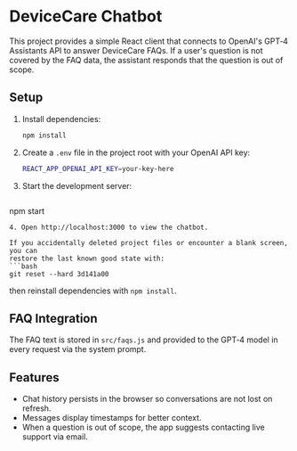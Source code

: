 # DeviceCare Chatbot

This project provides a simple React client that connects to OpenAI's GPT‑4 Assistants API to answer DeviceCare FAQs. If a user's question is not covered by the FAQ data, the assistant responds that the question is out of scope.

## Setup

1. Install dependencies:
   ```bash
   npm install
   ```
2. Create a `.env` file in the project root with your OpenAI API key:
   ```bash
   REACT_APP_OPENAI_API_KEY=your-key-here
   ```
3. Start the development server:
   ```bash

  npm start
  ```
4. Open http://localhost:3000 to view the chatbot.

If you accidentally deleted project files or encounter a blank screen, you can
restore the last known good state with:
```bash
git reset --hard 3d141a00
```
then reinstall dependencies with `npm install`.


## FAQ Integration

The FAQ text is stored in `src/faqs.js` and provided to the GPT‑4 model in every request via the system prompt.


## Features

- Chat history persists in the browser so conversations are not lost on refresh.
- Messages display timestamps for better context.
- When a question is out of scope, the app suggests contacting live support via email.

